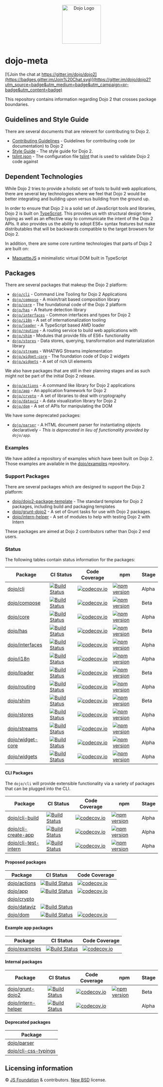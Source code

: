 <p align="center">
	<img src="https://raw.githubusercontent.com/dojo/meta/master/images/Dojo-New.png" alt="Dojo Logo" height="128" width="128" />
</p>

# dojo-meta

[![Join the chat at https://gitter.im/dojo/dojo2](https://badges.gitter.im/Join%20Chat.svg)](https://gitter.im/dojo/dojo2?utm_source=badge&utm_medium=badge&utm_campaign=pr-badge&utm_content=badge)

This repository contains information regarding Dojo 2 that crosses package boundaries.

## Guidelines and Style Guide

There are several documents that are relevent for contributing to Dojo 2.

* [Contributing Guidelines](CONTRIBUTING.md) - Guidelines for contributing code (or documentation) to Dojo 2
* [Style Guide](STYLE.md) - The style guide for Dojo 2.
* [tslint.json](tslint.json) - The configuration file [tslint](https://palantir.github.io/tslint/) that is used to validate Dojo 2 code against

## Dependent Technologies

While Dojo 2 tries to provide a holistic set of tools to build web applications, there are several key technologies where we feel that Dojo 2 would be better integrating and building upon versus building from the ground up.

In order to ensure that Dojo 2 is a solid set of JavaScript tools and libraries, Dojo 2 is built on [TypeScript](https://www.typescriptlang.org/).  This provides us with structural design time typing as well as an effective way to communicate the intent of the Dojo 2 APIs.  It also provides us the ability to adopt ES6+ syntax features but make distributables that will be backwards compatible to the target browsers for Dojo 2.

In addition, there are some core runtime technologies that parts of Dojo 2 are built on:

* [MaquetteJS](http://maquettejs.org/) a minimalistic virtual DOM built in TypeScript

## Packages

There are several packages that makeup the Dojo 2 platform:

* [`dojo/cli`](https://github.com/dojo/cli) - Command Line Tooling for Dojo 2 Applications
* [`dojo/compose`](https://github.com/dojo/compose) - A mixin/trait based composition library
* [`dojo/core`](https://github.com/dojo/core) - The foundational code of the Dojo 2 platform
* [`dojo/has`](https://github.com/dojo/has) - A feature detection library
* [`dojo/interfaces`](https://github.com/dojo/interfaces) - Common interfaces and types for Dojo 2
* [`dojo/i18n`](https://github.com/dojo/i18n) - A set of internationalization tooling
* [`dojo/loader`](https://github.com/dojo/loader) - A TypeScript based AMD loader
* [`dojo/routing`](https://github.com/dojo/routing) - A routing service to build web applications with
* [`dojo/shim`](https://github.com/dojo/shim) - Modules that provide fills of ES6+ functionality
* [`dojo/stores`](https://github.com/dojo/stores) - Data stores, querying, transformation and materialization library
* [`dojo/streams`](https://github.com/dojo/streams) - WHATWG Streams implementation
* [`dojo/widget-core`](https://github.com/dojo/widget-core) - The foundation code of Dojo 2 widgets
* [`dojo/widgets`](https://github.com/dojo/widgets) - A set of rich UI elements

We also have packages that are still in their planning stages and as such might not be part of the initial Dojo 2 release.

* [`dojo/actions`](https://github.com/dojo/actions) - A command like library for Dojo 2 applications
* [`dojo/app`](https://github.com/dojo/app) - An application framework for Dojo 2
* [`dojo/crypto`](https://github.com/dojo/crypto) - A set of libraries to deal with cryptography
* [`dojo/dataviz`](https://github.com/dojo/dataviz) - A data visualization library for Dojo 2
* [`dojo/dom`](https://github.com/dojo/dom) - A set of APIs for manipulating the DOM

We have some deprecated packages:

* [`dojo/parser`](https://github.com/dojo/parser) - A HTML document parser for instantiating objects declaratively - *This is deprecated in lieu of functionality provided by `dojo/app`.*

### Examples

We have added a repository of examples which have been built on Dojo 2.  Those examples are available
in the [dojo/examples](https://github.com/dojo/examples) repository.

### Support Packages

There are several packages which are designed to support the Dojo 2 platform:

* [dojo/dojo2-package-template](https://github.com/dojo/dojo2-package-template) - The standard template for Dojo 2 packages, including build and packaging templates
* [dojo/grunt-dojo2](https://github.com/dojo/grunt-dojo2) - A set of Grunt tasks for use with Dojo 2 packages.
* [dojo/intern-helper](https://github.com/dojo/intern-helper) - A set of modules to help with testing Dojo 2 with Intern

These packages are aimed at Dojo 2 contributors rather than Dojo 2 end users.

### Status

The following tables contain status information for the packages:

|Package|CI Status|Code Coverage|npm       |Stage|
|-------|---------|-------------|----------|-----|
|[dojo/cli](https://github.com/dojo/cli/)|[![Build Status](https://travis-ci.org/dojo/cli.svg?branch=master)](https://travis-ci.org/dojo/cli)|[![codecov.io](https://codecov.io/gh/dojo/cli/branch/master/graph/badge.svg)](https://codecov.io/gh/dojo/cli/branch/master)|[![npm version](https://badge.fury.io/js/%40dojo%2Fcli.svg)](https://badge.fury.io/js/%40dojo%2Fcli)|Alpha|
|[dojo/compose](https://github.com/dojo/compose)|[![Build Status](https://travis-ci.org/dojo/compose.svg?branch=master)](https://travis-ci.org/dojo/compose)|[![codecov.io](https://codecov.io/gh/dojo/compose/branch/master/graph/badge.svg)](https://codecov.io/gh/dojo/compose/branch/master)|[![npm version](https://badge.fury.io/js/%40dojo%2Fcompose.svg)](https://badge.fury.io/js/%40dojo%2Fcompose)|Beta|
|[dojo/core](https://github.com/dojo/core)|[![Build Status](https://travis-ci.org/dojo/core.svg?branch=master)](https://travis-ci.org/dojo/core)|[![codecov.io](https://codecov.io/gh/dojo/core/branch/master/graph/badge.svg)](https://codecov.io/gh/dojo/core/branch/master)|[![npm version](https://badge.fury.io/js/%40dojo%2Fcore.svg)](https://badge.fury.io/js/%40dojo%2Fcore)|Alpha|
|[dojo/has](https://github.com/dojo/has)|[![Build Status](https://travis-ci.org/dojo/has.svg?branch=master)](https://travis-ci.org/dojo/has)|[![codecov.io](https://codecov.io/gh/dojo/has/branch/master/graph/badge.svg)](https://codecov.io/gh/dojo/has/branch/master)|[![npm version](https://badge.fury.io/js/%40dojo%2Fhas.svg)](https://badge.fury.io/js/%40dojo%2Fhas)|Beta|
|[dojo/interfaces](https://github.com/dojo/interfaces)|[![Build Status](https://travis-ci.org/dojo/interfaces.svg?branch=master)](https://travis-ci.org/dojo/interfaces)|[![codecov.io](https://codecov.io/gh/dojo/interfaces/branch/master/graph/badge.svg)](https://codecov.io/gh/dojo/interfaces/branch/master)|[![npm version](https://badge.fury.io/js/%40dojo%2Finterfaces.svg)](https://badge.fury.io/js/%40dojo%2Finterfaces)|Alpha|
|[dojo/i18n](https://github.com/dojo/i18n)|[![Build Status](https://travis-ci.org/dojo/i18n.svg?branch=master)](https://travis-ci.org/dojo/i18n)|[![codecov.io](https://codecov.io/gh/dojo/i18n/branch/master/graph/badge.svg)](https://codecov.io/gh/dojo/i18n/branch/master)|[![npm version](https://badge.fury.io/js/%40dojo%2Fi18n.svg)](https://badge.fury.io/js/%40dojo%2Fi18n)|Alpha|
|[dojo/loader](https://github.com/dojo/loader)|[![Build Status](https://travis-ci.org/dojo/loader.svg?branch=master)](https://travis-ci.org/dojo/loader)|[![codecov.io](https://codecov.io/gh/dojo/loader/branch/master/graph/badge.svg)](https://codecov.io/gh/dojo/loader/branch/master)|[![npm version](https://badge.fury.io/js/%40dojo%2Floader.svg)](https://badge.fury.io/js/%40dojo%2Floader)|Beta|
|[dojo/routing](https://github.com/dojo/routing)|[![Build Status](https://travis-ci.org/dojo/routing.svg?branch=master)](https://travis-ci.org/dojo/routing)|[![codecov.io](https://codecov.io/gh/dojo/routing/branch/master/graph/badge.svg)](https://codecov.io/gh/dojo/routing/branch/master)|[![npm version](https://badge.fury.io/js/%40dojo%2Frouting.svg)](https://badge.fury.io/js/%40dojo%2Frouting)|Alpha|
|[dojo/shim](https://github.com/dojo/shim)|[![Build Status](https://travis-ci.org/dojo/shim.svg?branch=master)](https://travis-ci.org/dojo/shim)|[![codecov.io](https://codecov.io/gh/dojo/shim/branch/master/graph/badge.svg)](https://codecov.io/gh/dojo/shim/branch/master)|[![npm version](https://badge.fury.io/js/%40dojo%2Fshim.svg)](https://badge.fury.io/js/%40dojo%2Fshim)|Beta|
|[dojo/stores](https://github.com/dojo/stores)|[![Build Status](https://travis-ci.org/dojo/stores.svg?branch=master)](https://travis-ci.org/dojo/stores)|[![codecov.io](https://codecov.io/gh/dojo/stores/branch/master/graph/badge.svg)](https://codecov.io/gh/dojo/stores/branch/master)|[![npm version](https://badge.fury.io/js/%40dojo%2Fstores.svg)](https://badge.fury.io/js/%40dojo%2Fstores)|Alpha|
|[dojo/streams](https://github.com/dojo/streams)|[![Build Status](https://travis-ci.org/dojo/streams.svg?branch=master)](https://travis-ci.org/dojo/streams)|[![codecov.io](https://codecov.io/gh/dojo/streams/branch/master/graph/badge.svg)](https://codecov.io/gh/dojo/streams/branch/master)|[![npm version](https://badge.fury.io/js/%40dojo%2Fstreams.svg)](https://badge.fury.io/js/%40dojo%2Fstreams)|Alpha|
|[dojo/widget-core](https://github.com/dojo/widget-core)|[![Build Status](https://travis-ci.org/dojo/widget-core.svg?branch=master)](https://travis-ci.org/dojo/widget-core)|[![codecov.io](https://codecov.io/gh/dojo/widget-core/branch/master/graph/badge.svg)](https://codecov.io/gh/dojo/widget-core/branch/master)|[![npm version](https://badge.fury.io/js/%40dojo%2Fwidget-core.svg)](https://badge.fury.io/js/%40dojo%2Fwidget-core)|Alpha|
|[dojo/widgets](https://github.com/dojo/widgets)|[![Build Status](https://travis-ci.org/dojo/widgets.svg?branch=master)](https://travis-ci.org/dojo/widgets)|[![codecov.io](https://codecov.io/gh/dojo/widgets/branch/master/graph/badge.svg)](https://codecov.io/gh/dojo/widgets/branch/master)|[![npm version](https://badge.fury.io/js/%40dojo%2Fwidgets.svg)](https://badge.fury.io/js/%40dojo%2Fwidgets)|Alpha|

#### CLI Packages

The `dojo/cli` will provide extensible functionality via a variety of packages that can be plugged
into the CLI.

|Package|CI Status|Code Coverage|npm       |Stage|
|-------|---------|-------------|----------|-----|
|[dojo/cli-build](https://github.com/dojo/cli-build)|[![Build Status](https://travis-ci.org/dojo/cli-build.svg?branch=master)](https://travis-ci.org/dojo/cli-build)|[![codecov.io](https://codecov.io/gh/dojo/cli-build/branch/master/graph/badge.svg)](https://codecov.io/gh/dojo/cli-build/branch/master)|[![npm version](https://badge.fury.io/js/%40dojo%2Fcli-build-webpack.svg)](https://badge.fury.io/js/%40dojo%2Fcli-build-webpack)|Alpha|
|[dojo/cli-create-app](https://github.com/dojo/cli-create-app)|[![Build Status](https://travis-ci.org/dojo/cli-create-app.svg?branch=master)](https://travis-ci.org/dojo/cli-create-app)|[![codecov.io](https://codecov.io/gh/dojo/cli-create-app/branch/master/graph/badge.svg)](https://codecov.io/gh/dojo/cli-create-app/branch/master)|[![npm version](https://badge.fury.io/js/%40dojo%2Fcli-create-app.svg)](https://badge.fury.io/js/%40dojo%2Fcli-create-app)|Alpha|
|[dojo/cli-test-intern](https://github.com/dojo/cli-test-intern)|[![Build Status](https://travis-ci.org/dojo/cli-test-intern.svg?branch=master)](https://travis-ci.org/dojo/cli-test-intern)|[![codecov.io](https://codecov.io/gh/dojo/cli-test-intern/branch/master/graph/badge.svg)](https://codecov.io/gh/dojo/cli-test-intern/branch/master)|[![npm version](https://badge.fury.io/js/%40dojo%2Fcli-test-intern.svg)](https://badge.fury.io/js/%40dojo%2Fcli-test-intern)|Alpha|

#### Proposed packages

|Package|CI Status|Code Coverage|
|-------|---------|-------------|
|[dojo/actions](https://github.com/dojo/actions)|[![Build Status](https://travis-ci.org/dojo/actions.svg?branch=master)](https://travis-ci.org/dojo/actions)|[![codecov.io](https://codecov.io/gh/dojo/actions/branch/master/graph/badge.svg)](https://codecov.io/gh/dojo/actions/branch/master)|
|[dojo/app](https://github.com/dojo/app)|[![Build Status](https://travis-ci.org/dojo/app.svg?branch=master)](https://travis-ci.org/dojo/app)|[![codecov.io](https://codecov.io/gh/dojo/app/branch/master/graph/badge.svg)](https://codecov.io/gh/dojo/app/branch/master)|
|[dojo/crypto](https://github.com/dojo/crypto)| | | |
|[dojo/dataviz](https://github.com/dojo/dataviz)|[![Build Status](https://travis-ci.org/dojo/dataviz.svg?branch=master)](https://travis-ci.org/dojo/dataviz)| | |
|[dojo/dom](https://github.com/dojo/dom)|[![Build Status](https://travis-ci.org/dojo/dom.svg?branch=master)](https://travis-ci.org/dojo/dom)|[![codecov.io](https://codecov.io/gh/dojo/dom/branch/master/graph/badge.svg)](https://codecov.io/gh/dojo/dom/branch/master)|

#### Example app packages

|Package|CI Status|Code Coverage|
|-------|---------|-------------|
|[dojo/examples](https://github.com/dojo/examples)|[![Build Status](https://travis-ci.org/dojo/examples.svg?branch=master)](https://travis-ci.org/dojo/examples)|[![codecov.io](https://codecov.io/gh/dojo/examples/branch/master/graph/badge.svg)](https://codecov.io/gh/dojo/examples/branch/master)|

#### Internal packages

|Package|CI Status|Code Coverage|npm       |Stage|
|-------|---------|-------------|----------|-----|
|[dojo/grunt-dojo2](https://github.com/dojo/grunt-dojo2/)|[![Build Status](https://travis-ci.org/dojo/grunt-dojo2.svg?branch=master)](https://travis-ci.org/dojo/grunt-dojo2)|[![codecov.io](https://codecov.io/gh/dojo/grunt-dojo2/branch/master/graph/badge.svg)](https://codecov.io/gh/dojo/grunt-dojo2/branch/master)|[![npm version](https://badge.fury.io/js/grunt-dojo2.svg)](https://badge.fury.io/js/grunt-dojo2)|Beta|
|[dojo/intern-helper](https://github.com/dojo/intern-helper/)|[![Build Status](https://travis-ci.org/dojo/intern-helper.svg?branch=master)](https://travis-ci.org/dojo/intern-helper)|[![codecov.io](https://codecov.io/gh/dojo/intern-helper/branch/master/graph/badge.svg)](https://codecov.io/gh/dojo/intern-helper/branch/master)| |Alpha|

#### Deprecated packages

|Package|
|-------|
|[dojo/parser](https://github.com/dojo/parser)|
|[dojo/cli-css-typings](https://github.com/dojo/cli-css-typings)|

## Licensing information

© [JS Foundation](https://js.foundation/) & contributors. [New BSD](http://opensource.org/licenses/BSD-3-Clause) license.

